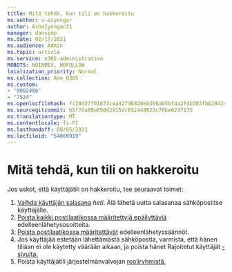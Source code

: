 ```yaml
---
title: Mitä tehdä, kun tili on hakkeroitu
ms.author: v-aiyengar
author: AshaIyengar21
manager: dansimp
ms.date: 02/17/2021
ms.audience: Admin
ms.topic: article
ms.service: o365-administration
ROBOTS: NOINDEX, NOFOLLOW
localization_priority: Normal
ms.collection: Adm_O365
ms.custom:
- "9002486"
- "7524"
ms.openlocfilehash: fc20d37f01873caa42fd6820eb366ab5bf4a2fdb303fb82842435d84da067f26
ms.sourcegitcommit: b5f7da89a650d2915dc652449623c78be6247175
ms.translationtype: MT
ms.contentlocale: fi-FI
ms.lasthandoff: 08/05/2021
ms.locfileid: "54069919"
---
```

# <a name="what-to-do-when-an-account-is-hacked"></a>Mitä tehdä, kun tili on hakkeroitu

Jos uskot, että käyttäjätili on hakkeroitu, tee seuraavat toimet:

1. [Vaihda käyttäjän salasana](https://go.microsoft.com/fwlink/?linkid=2103704) *heti*. Älä lähetä uutta salasanaa sähköpostitse käyttäjälle.
1. [Poista kaikki postilaatikossa määritettyjä epäilyttäviä](https://go.microsoft.com/fwlink/?linkid=2103705) edelleenlähetysosoitteita.
1. [Poista postilaatikossa määritettävät](https://go.microsoft.com/fwlink/?linkid=2103706) edelleenlähetyssäännöt.
1. Jos käyttäjää estetään lähettämästä sähköpostia, varmista, että hänen tiliäan ei ole käytetty väärään aikaan, ja poista hänet Rajoitetut käyttäjät [-sivulta.](https://go.microsoft.com/fwlink/?linkid=2103706)
1. Poista käyttäjätili järjestelmänvalvojan [rooliryhmistä.](https://go.microsoft.com/fwlink/?linkid=2092294)